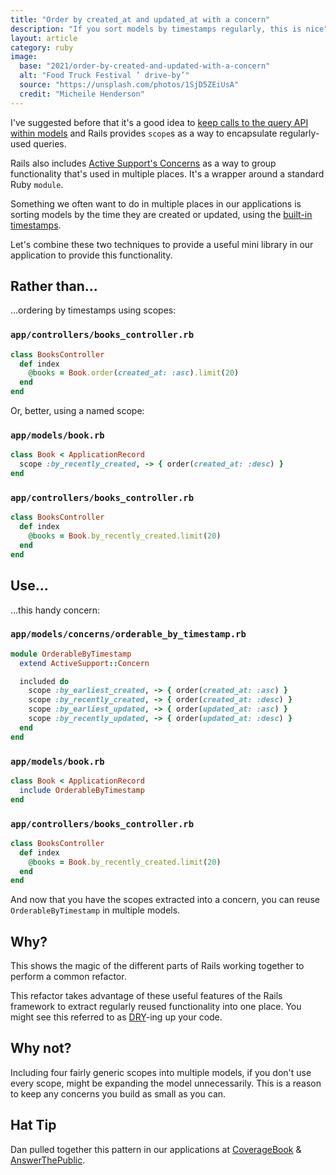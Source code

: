 ```yaml
---
title: "Order by created_at and updated_at with a concern"
description: "If you sort models by timestamps regularly, this is nice"
layout: article
category: ruby
image:
  base: "2021/order-by-created-and-updated-with-a-concern"
  alt: "Food Truck Festival ’ drive-by’"
  source: "https://unsplash.com/photos/1SjD5ZEiUsA"
  credit: "Micheile Henderson"
---
```


I've suggested before that it's a good idea to [keep calls to the query API within models](/ruby/only-use-named-scopes-ouside-models/) and Rails provides `scope`s as a way to encapsulate regularly-used queries.

Rails also includes [Active Support's Concerns](https://api.rubyonrails.org/classes/ActiveSupport/Concern.html) as a way to group functionality that's used in multiple places. It's a wrapper around a standard Ruby `module`.

Something we often want to do in multiple places in our applications is sorting models by the time they are created or updated, using the [built-in timestamps](https://api.rubyonrails.org/classes/ActiveRecord/Timestamp.html).

Let's combine these two techniques to provide a useful mini library in our application to provide this functionality.


## Rather than...

...ordering by timestamps using scopes:

### `app/controllers/books_controller.rb`

```ruby
class BooksController
  def index
    @books = Book.order(created_at: :asc).limit(20)
  end
end
```

Or, better, using a named scope:

### `app/models/book.rb`

```ruby
class Book < ApplicationRecord
  scope :by_recently_created, -> { order(created_at: :desc) }
end
```

### `app/controllers/books_controller.rb`

```ruby
class BooksController
  def index
    @books = Book.by_recently_created.limit(20)
  end
end
```


## Use...

...this handy concern:

### `app/models/concerns/orderable_by_timestamp.rb`

```ruby
module OrderableByTimestamp
  extend ActiveSupport::Concern

  included do
    scope :by_earliest_created, -> { order(created_at: :asc) }
    scope :by_recently_created, -> { order(created_at: :desc) }
    scope :by_earliest_updated, -> { order(updated_at: :asc) }
    scope :by_recently_updated, -> { order(updated_at: :desc) }
  end
end
```

### `app/models/book.rb`

```ruby
class Book < ApplicationRecord
  include OrderableByTimestamp
end

```

### `app/controllers/books_controller.rb`

```ruby
class BooksController
  def index
    @books = Book.by_recently_created.limit(20)
  end
end
```

And now that you have the scopes extracted into a concern, you can reuse `OrderableByTimestamp` in multiple models.


## Why?

This shows the magic of the different parts of Rails working together to perform a common refactor.

This refactor takes advantage of these useful features of the Rails framework to extract regularly reused functionality into one place. You might see this referred to as [DRY](https://en.wikipedia.org/wiki/Don%27t_repeat_yourself)-ing up your code.


## Why not?

Including four fairly generic scopes into multiple models, if you don't use every scope, might be expanding the model unnecessarily. This is a reason to keep any concerns you build as small as you can.


## Hat Tip

Dan pulled together this pattern in our applications at [CoverageBook](https://coveragebook.com) & [AnswerThePublic](https://answerthepublic.com).
